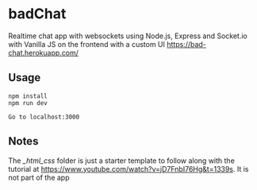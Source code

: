 # badChat
Realtime chat app with websockets using Node.js, Express and Socket.io with Vanilla JS on the frontend with a custom UI
https://bad-chat.herokuapp.com/
## Usage
```
npm install
npm run dev

Go to localhost:3000
```

## Notes
The *_html_css* folder is just a starter template to follow along with the tutorial at https://www.youtube.com/watch?v=jD7FnbI76Hg&t=1339s. It is not part of the app
